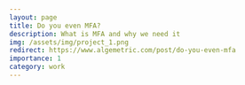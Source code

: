 ```yaml
---
layout: page
title: Do you even MFA?
description: What is MFA and why we need it
img: /assets/img/project_1.png
redirect: https://www.algemetric.com/post/do-you-even-mfa
importance: 1
category: work
---
```

